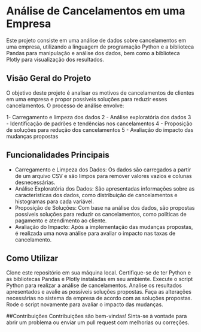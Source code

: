 # Análise de Cancelamentos em uma Empresa

Este projeto consiste em uma análise de dados sobre cancelamentos em uma empresa, utilizando a linguagem de programação Python e a biblioteca Pandas para manipulação e análise dos dados, bem como a biblioteca Plotly para visualização dos resultados.

## Visão Geral do Projeto
O objetivo deste projeto é analisar os motivos de cancelamentos de clientes em uma empresa e propor possíveis soluções para reduzir esses cancelamentos. O processo de análise envolve:

1- Carregamento e limpeza dos dados
2 - Análise exploratória dos dados
3 - Identificação de padrões e tendências nos cancelamentos
4 - Proposição de soluções para redução dos cancelamentos
5 - Avaliação do impacto das mudanças propostas

## Funcionalidades Principais
- Carregamento e Limpeza dos Dados: Os dados são carregados a partir de um arquivo CSV e são limpos para remover valores vazios e colunas desnecessárias.
- Análise Exploratória dos Dados: São apresentadas informações sobre as características dos dados, como distribuição de cancelamentos e histogramas para cada variável.
- Proposição de Soluções: Com base na análise dos dados, são propostas possíveis soluções para reduzir os cancelamentos, como políticas de pagamento e atendimento ao cliente.
- Avaliação do Impacto: Após a implementação das mudanças propostas, é realizada uma nova análise para avaliar o impacto nas taxas de cancelamento.

## Como Utilizar
Clone este repositório em sua máquina local.
Certifique-se de ter Python e as bibliotecas Pandas e Plotly instaladas em seu ambiente.
Execute o script Python para realizar a análise de cancelamentos.
Analise os resultados apresentados e avalie as possíveis soluções propostas.
Faça as alterações necessárias no sistema da empresa de acordo com as soluções propostas.
Rode o script novamente para avaliar o impacto das mudanças.


##Contribuições
Contribuições são bem-vindas! Sinta-se à vontade para abrir um problema ou enviar um pull request com melhorias ou correções.
